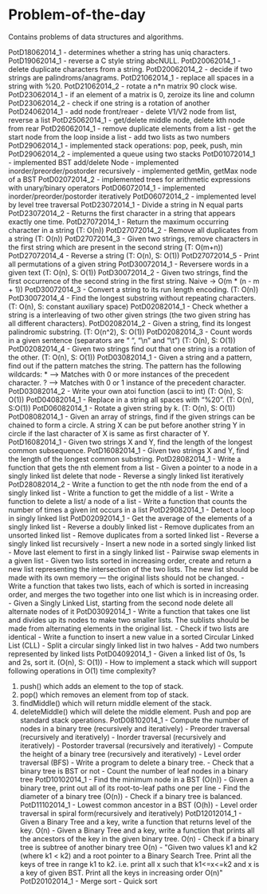 Problem-of-the-day
==================

Contains problems of data structures and algorithms.


PotD18062014_1 - determines whether a string has uniq characters.
PotD19062014_1 - reverse a C style string abcNULL.
PotD20062014_1 - delete duplicate characters from a string.
PotD20062014_2 - decide if two strings are palindroms/anagrams.
PotD21062014_1 - replace all spaces in a string with %20.
PotD21062014_2 - rotate a n*n matrix 90 clock wise.
PotD23062014_1 - if an element of a matrix is 0, zeroize its line and column
PotD23062014_2 - check if one string is a rotation of another
PotD24062014_1 - add node front/reaer
               - delete V1/V2 node from list, reverse a list
PotD25062014_1 - get/delete middle node, delete kth node from rear
PotD26062014_1 - remove duplicate elements from a list
	       - get the start node from the loop inside a list
	       - add two lists as two numbers
PotD29062014_1 - implemented stack operations: pop, peek, push, min
PotD29062014_2 - implemented a queue using two stacks
PotD01072014_1 - implemented BST add/delete Node 
               - implemented inorder/preorder/postorder recursively
	       - implemented getMin, getMax node of a BST
PotD02072014_2 - implemented trees for arithmetic expressions with unary/binary	operators
PotD06072014_1 - implemented inorder/preorder/postorder iteratively
PotD06072014_2 - implemented level by level tree traversal
PotD23072014_1 - Divide a string in N equal parts
PotD23072014_2 - Returns the first character in a string that appears exactly one time.
PotD27072014_1 - Return the maximum occurring character in a string (T: O(n))
PotD27072014_2 - Remove all duplicates from a string (T: O(n))
PotD27072014_3 - Given two strings, remove characters in the first string which are present in the second string (T: O(m+n))
PotD27072014_4 - Reverse a string (T: O(n), S: O(1))
PotD27072014_5 - Print all permutations of a given string
PotD30072014_1 - Reversere words in a given text (T: O(n), S: O(1))
PotD30072014_2 - Given two strings, find the first occurrence of the second string in the first string. Naive -> O(m * (n - m + 1))
PotD30072014_3 - Convert a string to its run length encoding. (T: O(n))
PotD30072014_4 - Find the longest substring without repeating characters. (T: O(n), S: constant auxiliary space)
PotD02082014_1 - Check whether a string is a interleaving of two other given strings (the two given string has all different characters).
PotD02082014_2 - Given a string, find its longest palindromic substring. (T: O(n^2), S: O(1))
PotD02082014_3 - Count words in a given sentence (separators are “ “, “\n” and “\t”) (T: O(n), S: O(1))
PotD02082014_4 - Given two strings find out that one string is a rotation of the other. (T: O(n), S: O(1))
PotD03082014_1 - Given a string and a pattern, find out if the pattern matches the string. The pattern has the following 		 wildcards: * --> Matches with 0 or more instances of the precedent character. ? --> Matches with 0 or 1 			 instance of the precedent character.
PotD03082014_2 - Write your own atoi function (ascii to int) (T: O(n), S: O(1))
PotD04082014_1 - Replace in a string all spaces with “%20”. (T: O(n), S:O(1))
PotD06082014_1 - Rotate a given string by k. (T: O(n), S: O(1))
PotD08082014_1 - Given an array of strings, find if the given strings can be chained to form a circle. A string X can be put before another string Y in circle if the last character of X is same as first character of Y.
PotD16082014_1 - Given two strings X and Y, find the length of the longest common subsequence.
PotD16082014_1 - Given two strings X and Y, find the length of the longest common substring.
PotD28082014_1 - Write a function that gets the nth element from a list
               - Given a pointer to a node in a singly linked list delete that node
               - Reverse a singly linked list iteratively
PotD28082014_2 - Write a function to get the nth node from the end of a singly linked list
	       - Write a function to get the middle of a list
               - Write a function to delete a list/ a node of a list
               - Write a function that counts the number of times a given int occurs in a list
PotD29082014_1 - Detect a loop in singly linked list
PotD02092014_1 - Get the average of the elements of a singly linked list
	       - Reverse a doubly linked list
               - Remove duplicates from an unsorted linked list
               - Remove duplicates from a sorted linked list
               - Reverse a singly linked list recursively
               - Insert a new node in a sorted singly linked list
               - Move last element to first in a singly linked list
               - Pairwise swap elements in a given list
               - Given two lists sorted in increasing order, create and return a new list representing the intersection of the two lists. The new list should be made with its own memory — the original lists should not be changed.
               - Write a function that takes two lists, each of which is sorted in increasing order, and merges the two together into one list which is in increasing order.
               - Given a Singly Linked List, starting from the second node delete all alternate nodes of it
PotD03092014_1 - Write a function that takes one list and divides up its nodes to make two smaller lists. The sublists should be made from alternating elements in the original list.
               - Check if two lists are identical
               - Write a function to insert a new value in a sorted Circular Linked List (CLL)
               - Split a circular singly linked list in two halves
               - Add two numbers represented by linked lists
PotD04092014_1 - Given a linked list of 0s, 1s and 2s, sort it. (O(n), S: O(1))
		 	   - How to implement a stack which will support following operations in O(1) time complexity?
1)  push() which adds an element to the top of stack.
2)  pop()  which removes an element from top of stack.
3)  findMiddle() which will return middle element of the stack.
4)  deleteMiddle() which will delete the middle element.
Push and pop are standard stack operations. 
PotD08102014_1 - Compute the number of nodes in a binary tree (recursively and iteratively)
			   - Preorder traversal (recursively and iteratively)
			   - Inorder traversal (recursively and iteratively)
               - Postorder traversal (recursively and iteratively)
			   - Compute the height of a binary tree (recursively and iteratively)
               - Level order traversal (BFS)
               - Write a program to delete a binary tree.
			   - Check that a binary tree is BST or not
			   - Count the number of leaf nodes in a binary tree
PotD10102014_1 - Find the minimum node in a BST (O(n))
               - Given a binary tree, print out all of its root-to-leaf paths one per line
               - Find the diameter of a binary tree (O(n))
               - Check if a binary tree is balanced.
PotD11102014_1 - Lowest common ancestor in a BST (O(h))
			   - Level order traversal in spiral form(recursively and iteratively)
PotD12012014_1 - Given a Binary Tree  and a key, write a function that returns level of the key.   O(n)
			   - Given a Binary Tree and a key, write a function that prints all the ancestors of the key in the given binary tree. O(n)
			   - Check if a binary tree is subtree of another binary tree O(n)
			   - "Given two values k1 and k2 (where k1 < k2) and a root pointer to a Binary Search Tree. Print all the keys of tree in range k1 to k2.  i.e. print all x such that k1<=x<=k2 and x is a key of given BST. Print  all the keys in increasing order O(n)"
PotD20102014_1 - Merge sort
			   - Quick sort
